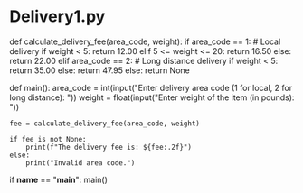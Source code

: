 # Delivery1.py
def calculate_delivery_fee(area_code, weight):
    if area_code == 1:  # Local delivery
        if weight < 5:
            return 12.00
        elif 5 <= weight <= 20:
            return 16.50
        else:
            return 22.00
    elif area_code == 2:  # Long distance delivery
        if weight < 5:
            return 35.00
        else:
            return 47.95
    else:
        return None

def main():
    area_code = int(input("Enter delivery area code (1 for local, 2 for long distance): "))
    weight = float(input("Enter weight of the item (in pounds): "))
    
    fee = calculate_delivery_fee(area_code, weight)
    
    if fee is not None:
        print(f"The delivery fee is: ${fee:.2f}")
    else:
        print("Invalid area code.")

if __name__ == "__main__":
    main()
